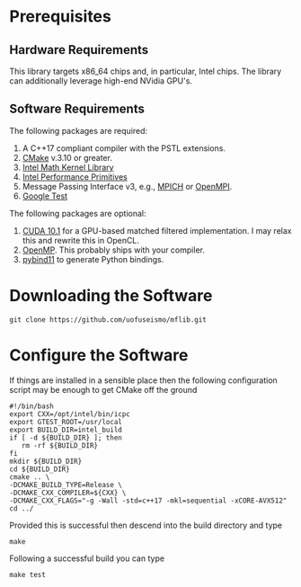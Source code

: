 # Prerequisites

## Hardware Requirements

This library targets x86\_64 chips and, in particular, Intel chips.  The library can additionally leverage high-end NVidia GPU's.

## Software Requirements

The following packages are required:

   1.  A C++17 compliant compiler with the PSTL extensions.
   2.  [CMake](https://cmake.org/) v.3.10 or greater.
   3.  [Intel Math Kernel Library](https://software.intel.com/en-us/mkl)
   4.  [Intel Performance Primitives](https://software.intel.com/en-us/ipp)
   5.  Message Passing Interface v3, e.g., [MPICH](https://www.mpich.org/) or [OpenMPI](https://www.open-mpi.org/).
   6.  [Google Test](https://github.com/google/googletest)

The following packages are optional:

   1.  [CUDA 10.1](https://developer.nvidia.com/cuda-downloads) for a GPU-based matched filtered implementation.  I may relax this and rewrite this in OpenCL.
   2.  [OpenMP](https://www.openmp.org/).  This probably ships with your compiler.
   3.  [pybind11](https://github.com/pybind/pybind11) to generate Python bindings.
 
# Downloading the Software

    git clone https://github.com/uofuseismo/mflib.git

# Configure the Software

If things are installed in a sensible place then the following configuration script may be enough to get CMake off the ground

    #!/bin/bash
    export CXX=/opt/intel/bin/icpc
    export GTEST_ROOT=/usr/local
    export BUILD_DIR=intel_build
    if [ -d ${BUILD_DIR} ]; then
       rm -rf ${BUILD_DIR}
    fi
    mkdir ${BUILD_DIR}
    cd ${BUILD_DIR}
    cmake .. \
    -DCMAKE_BUILD_TYPE=Release \
    -DCMAKE_CXX_COMPILER=${CXX} \
    -DCMAKE_CXX_FLAGS="-g -Wall -std=c++17 -mkl=sequential -xCORE-AVX512"
    cd ../

Provided this is successful then descend into the build directory and type

    make

Following a successful build you can type

    make test
 
